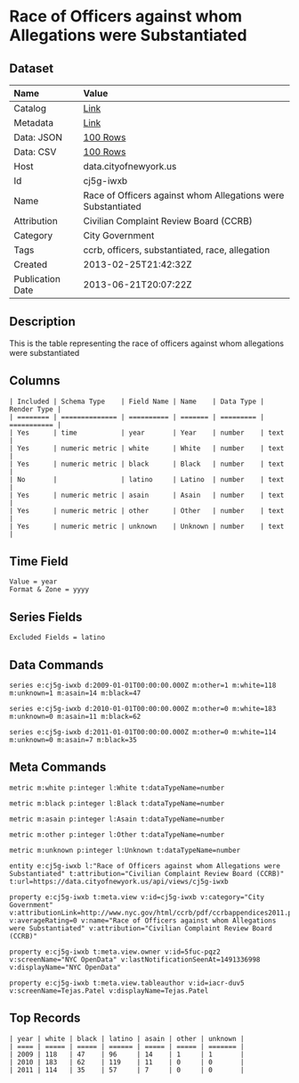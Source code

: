# Race of Officers against whom Allegations were Substantiated

## Dataset

| Name | Value |
| :--- | :---- |
| Catalog | [Link](https://catalog.data.gov/dataset/race-of-officers-against-whom-allegations-were-substantiated-37050) |
| Metadata | [Link](https://data.cityofnewyork.us/api/views/cj5g-iwxb) |
| Data: JSON | [100 Rows](https://data.cityofnewyork.us/api/views/cj5g-iwxb/rows.json?max_rows=100) |
| Data: CSV | [100 Rows](https://data.cityofnewyork.us/api/views/cj5g-iwxb/rows.csv?max_rows=100) |
| Host | data.cityofnewyork.us |
| Id | cj5g-iwxb |
| Name | Race of Officers against whom Allegations were Substantiated |
| Attribution | Civilian Complaint Review Board (CCRB) |
| Category | City Government |
| Tags | ccrb, officers, substantiated, race, allegation |
| Created | 2013-02-25T21:42:32Z |
| Publication Date | 2013-06-21T20:07:22Z |

## Description

This is the table representing the race of officers against whom allegations were substantiated

## Columns

```ls
| Included | Schema Type    | Field Name | Name    | Data Type | Render Type |
| ======== | ============== | ========== | ======= | ========= | =========== |
| Yes      | time           | year       | Year    | number    | text        |
| Yes      | numeric metric | white      | White   | number    | text        |
| Yes      | numeric metric | black      | Black   | number    | text        |
| No       |                | latino     | Latino  | number    | text        |
| Yes      | numeric metric | asain      | Asain   | number    | text        |
| Yes      | numeric metric | other      | Other   | number    | text        |
| Yes      | numeric metric | unknown    | Unknown | number    | text        |
```

## Time Field

```ls
Value = year
Format & Zone = yyyy
```

## Series Fields

```ls
Excluded Fields = latino
```

## Data Commands

```ls
series e:cj5g-iwxb d:2009-01-01T00:00:00.000Z m:other=1 m:white=118 m:unknown=1 m:asain=14 m:black=47

series e:cj5g-iwxb d:2010-01-01T00:00:00.000Z m:other=0 m:white=183 m:unknown=0 m:asain=11 m:black=62

series e:cj5g-iwxb d:2011-01-01T00:00:00.000Z m:other=0 m:white=114 m:unknown=0 m:asain=7 m:black=35
```

## Meta Commands

```ls
metric m:white p:integer l:White t:dataTypeName=number

metric m:black p:integer l:Black t:dataTypeName=number

metric m:asain p:integer l:Asain t:dataTypeName=number

metric m:other p:integer l:Other t:dataTypeName=number

metric m:unknown p:integer l:Unknown t:dataTypeName=number

entity e:cj5g-iwxb l:"Race of Officers against whom Allegations were Substantiated" t:attribution="Civilian Complaint Review Board (CCRB)" t:url=https://data.cityofnewyork.us/api/views/cj5g-iwxb

property e:cj5g-iwxb t:meta.view v:id=cj5g-iwxb v:category="City Government" v:attributionLink=http://www.nyc.gov/html/ccrb/pdf/ccrbappendices2011.pdf v:averageRating=0 v:name="Race of Officers against whom Allegations were Substantiated" v:attribution="Civilian Complaint Review Board (CCRB)"

property e:cj5g-iwxb t:meta.view.owner v:id=5fuc-pqz2 v:screenName="NYC OpenData" v:lastNotificationSeenAt=1491336998 v:displayName="NYC OpenData"

property e:cj5g-iwxb t:meta.view.tableauthor v:id=iacr-duv5 v:screenName=Tejas.Patel v:displayName=Tejas.Patel
```

## Top Records

```ls
| year | white | black | latino | asain | other | unknown | 
| ==== | ===== | ===== | ====== | ===== | ===== | ======= | 
| 2009 | 118   | 47    | 96     | 14    | 1     | 1       | 
| 2010 | 183   | 62    | 119    | 11    | 0     | 0       | 
| 2011 | 114   | 35    | 57     | 7     | 0     | 0       | 
```
